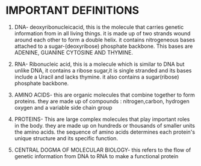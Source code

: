# IMPORTANT DEFINITIONS
1. DNA- deoxyribonucleicacid, this is the molecule that carries genetic information from in all living things. it is made up of two strands wound around each other to form a double helix. it contains nitrogeneous bases attached to a sugar-(deoxyribose) phosphate backbone. This bases are ADENINE, GUANINE CYTOSINE AND THYMINE.

2. RNA- Ribonucleic acid, this is a molecule which is similar to DNA but unlike DNA, it contains a ribose sugar,it is single stranded and its bases include a Uracil and lacks thymine. it also contains a sugar(ribose) phosphate backbone.

3. AMINO ACIDS- this are organic molecules that combine together to form proteins. they are made up of compounds : nitrogen,carbon, hydrogen oxygen and a variable side chain group

4. PROTEINS- This are large complex molecules that play important roles in the body. they are made up on hundreds or thousands of smaller units the amino acids. the sequence of amino acids determines each protein's unique structure and its specific function.

5. CENTRAL DOGMA OF MOLECULAR BIOLOGY- this refers to the flow of genetic information from DNA to RNA to make a functional protein

